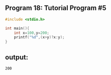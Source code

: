 ## Program 18: Tutorial Program #5
```c
#include <stdio.h>

int main(){
    int x=100,y=200;
    printf("%d",(x>y)?x:y);
}
```
## output:
```
200
```

